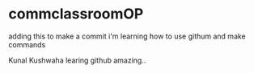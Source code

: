 # commclassroomOP

adding this to make a commit 
i'm learning how to use githum and make commands


Kunal Kushwaha learing github amazing..
